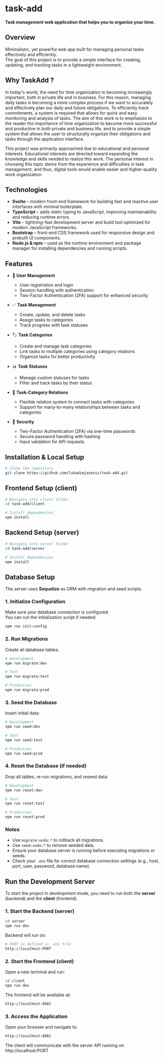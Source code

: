 # task-add

**Task management web application that helps you to organize your time.**

## Overview

Minimalistic, yet powerful web app built for managing personal tasks effectively and efficiently.  
The goal of this project is to provide a simple interface for creating, updating, and tracking tasks in a lightweight environment.

## Why TaskAdd ?

In today's world, the need for time organization is becoming increasingly important, both in private life and in business. For this reason, managing daily tasks is becoming a more complex process if we want to accurately and effectively plan our daily and future obligations. To efficiently track commitments, a system is required that allows for quick and easy monitoring and analysis of tasks. The aim of this work is to emphasize to the reader the importance of time organization to become more successful and productive in both private and business life, and to provide a simple system that allows the user to structurally organize their obligations and tasks through the application interface.

This project was primarily approached due to educational and personal interests. Educational interests are directed toward expanding the knowledge and skills needed to realize this work. The personal interest in choosing this topic stems from the experience and difficulties in task management, and thus, digital tools would enable easier and higher-quality work organization.

## Technologies

- **Svelte** – modern front-end framework for building fast and reactive user interfaces with minimal boilerplate.  
- **TypeScript** – adds static typing to JavaScript, improving maintainability and reducing runtime errors.  
- **Vite** – lightning-fast development server and build tool optimized for modern JavaScript frameworks.  
- **Bootstrap** – front-end CSS framework used for responsive design and prebuilt UI components. 
- **Node.js & npm** – used as the runtime environment and package manager for installing dependencies and running scripts.

## Features

- 👤 **User Management**
  - User registration and login
  - Session handling with authentication
  - Two-Factor Authentication (2FA) support for enhanced security

- ✅ **Task Management**
  - Create, update, and delete tasks
  - Assign tasks to categories
  - Track progress with task statuses

- 🏷️ **Task Categories**
  - Create and manage task categories
  - Link tasks to multiple categories using category relations
  - Organize tasks for better productivity

- 📊 **Task Statuses**
  - Manage custom statuses for tasks
  - Filter and track tasks by their status

- 🔗 **Task-Category Relations**
  - Flexible relation system to connect tasks with categories
  - Support for many-to-many relationships between tasks and categories

- 🔐 **Security**
  - Two-Factor Authentication (2FA) via one-time passwords
  - Secure password handling with hashing
  - Input validation for API requests

## Installation & Local Setup

```bash
# Clone the repository
git clone https://github.com/lukadimjasevic/task-add.git
```

## Frontend Setup (client)
```bash
# Navigate into client folder
cd task-add/client

# Install dependencies
npm install
```

## Backend Setup (server)
```bash
# Navigate into server folder
cd task-add/server

# Install dependencies
npm install
```

## Database Setup

The server uses **Sequelize** as ORM with migration and seed scripts.

### 1. Initialize Configuration
Make sure your database connection is configured.  
You can run the initialization script if needed:

```bash
npm run init:config
```

### 2. Run Migrations

Create all database tables:

```bash
# Development
npm run migrate:dev

# Test
npm run migrate:test

# Production
npm run migrate:prod
```

### 3. Seed the Database

Insert initial data:

```bash
# Development
npm run seed:dev

# Test
npm run seed:test

# Production
npm run seed:prod
```

### 4. Reset the Database (if needed)

Drop all tables, re-run migrations, and reseed data:

```bash
# Development
npm run reset:dev

# Test
npm run reset:test

# Production
npm run reset:prod
```

### Notes

- Use `migrate:undo:*` to rollback all migrations.  
- Use `seed:undo:*` to remove seeded data.  
- Ensure your database server is running before executing migrations or seeds.  
- Check your `.env` file for correct database connection settings (e.g., host, port, user, password, database name).  

## Run the Development Server

To start the project in development mode, you need to run both the **server** (backend) and the **client** (frontend).

### 1. Start the Backend (server)

```bash
cd server
npm run dev
```

Backend will run on: 

```bash
# PORT is defined in .env file
http://localhost:PORT
```

### 2. Start the Frontend (client)

Open a new terminal and run:

```bash
cd client
npm run dev
```

The frontend will be available at:

```bash
http://localhost:8081
```

### 3. Access the Application

Open your browser and navigate to:

```bash
http://localhost:8081
```

The client will communicate with the server API running on http://localhost:PORT
